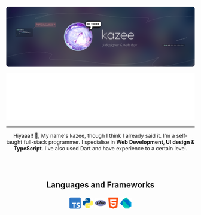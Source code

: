 
![...](https://raw.githubusercontent.com/00kazee/00kazee/refs/heads/main/dokoo.png)

![...](./diggitarr.png)

---

<p align="center">Hiyaaa!! 👋, My name's kazee, though I think I already said it. I'm a self-taught full-stack programmer. I specialise in <b>Web Development, UI design & TypeScript</b>. I've also used Dart and have experience to a certain level.</p>


<br><br>
## <p align="center">Languages and Frameworks</p>
<p align="center">
  <img src="ts.png" alt="TypeScript" width="30"/>
  <img src="python.webp" alt="Python" width="30"/>
  <img src="php.png" alt="PHP" width="30"/>
  <img src="html.png" alt="HTML" width="30"/>
  <img src="dart.png" alt="Dart" width="30"/>
</p>
